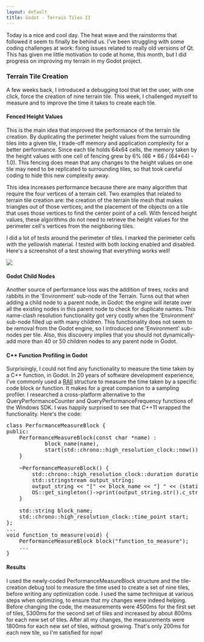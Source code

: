 ```yaml
---
layout: default
title: Godot - Terrain Tiles II
---
```

Today is a nice and cool day. The heat wave and the rainstorms that followed it seem to finally be behind us. I've been struggling with some coding challenges at work: fixing issues related to really old versions of Qt. This has given me little motivation to code at home, this month, but I did progress on improving my terrain in my Godot project.

<h3>Terrain Tile Creation</h3>
A few weeks back, I introduced a debugging tool that let the user, with one click, force the creation of nine terrain tile. This week, I challenged myself to measure and to improve the time it takes to create each tile.

<h4>Fenced Height Values</h4>
This is the main idea that improved the performance of the terrain tile creation. By duplicating the perimeter height values from the surrounding tiles into a given tile, I trade-off memory and application complexity for a better performance. Since each tile holds 64x64 cells, the memory taken by the height values with one cell of fencing grew by 6% (66 * 66 / (64*64) - 1.0). This fencing does mean that any changes to the height values on one tile may need to be replicated to surrounding tiles, so that took careful coding to hide this new complexity away.

This idea increases performance because there are many algorithm that require the four vertices of a terrain cell. Two examples that related to terrain tile creation are: the creation of the terrain tile mesh that makes triangles out of those vertices; and the placement of the objects on  a tile that uses those vertices to find the center point of a cell. With fenced height values, these algorithms do not need to retrieve the height values for the perimeter cell's vertices from the neighboring tiles.

I did a lot of tests around the perimeter of tiles. I marked the perimeter cells with the yellowish material. I tested with both locking enabled and disabled. Here's a screenshot of a test showing that everything works well!

<img src="../../../assets/godot-larger-terrain-2.PNG"/>

<h4>Godot Child Nodes</h4>
Another source of performance loss was the addition of trees, rocks and rabbits in the 'Environment' sub-node of the Terrain. Turns out that when adding a child node to a parent node, in Godot: the engine will iterate over all the existing nodes in this parent node to check for duplicate names. This name-clash resolution functionality got very costly when the 'Environment' sub-node filled up with many children. This functionality does not seem to be removal from the Godot engine, so I introduced one 'Environment' sub-nodes per tile. Also, this discovery implies that you should not dynamically-add more than 40 or 50 children nodes to any parent node in Godot.

<h4>C++ Function Profiling in Godot</h4>
Surprisingly, I could not find any functionality to measure the time taken by a C++ function, in Godot. In 20 years of software development experience, I've commonly used a <a href="https://en.wikipedia.org/wiki/Resource_acquisition_is_initialization">RAII</a> structure to measure the time taken by a specific code block or function. It makes for a great companion to a sampling profiler. I researched a cross-platform alternative to the QueryPerformanceCounter and QueryPerformanceFrequency functions of the Windows SDK. I was happily surprised to see that C++11 wrapped the functionality. Here's the code:

<pre>
class PerformanceMeasureBlock {
public:
    PerformanceMeasureBlock(const char *name) :
            block_name(name),
            start(std::chrono::high_resolution_clock::now()) {
    }

    ~PerformanceMeasureBlock() {
        std::chrono::high_resolution_clock::duration duration = std::chrono::high_resolution_clock::now() - start;
        std::stringstream output_string;
        output_string &lt;&lt; "[" &lt;&lt; block_name &lt;&lt; "] " &lt;&lt; (static_cast&lt;double>(duration.count()) / 1.0e6) &lt;&lt; "ms" &lt;&lt; std::endl;
        OS::get_singleton()->print(output_string.str().c_str());
    }

    std::string block_name;
    std::chrono::high_resolution_clock::time_point start;
};
...
void function_to_measure(void) {
    PerformanceMeasureBlock block("function_to_measure");
    ...
}
</pre>

<h4>Results</h4>
I used the newly-coded PerformanceMeasureBlock structure and the tile-creation debug tool to measure the time used to create a set of nine tiles, before writing any optimization code. I used the same technique at various steps when optimizing, to ensure that my changes were indeed helping. Before changing the code, the measurements were 4500ms for the first set of tiles, 5300ms for the second set of tiles and increased by about 800ms for each new set of tiles. After all my changes, the measurements were 1800ms for each new set of tiles, without growing. That's only 200ms for each new tile, so I'm satisfied for now!


